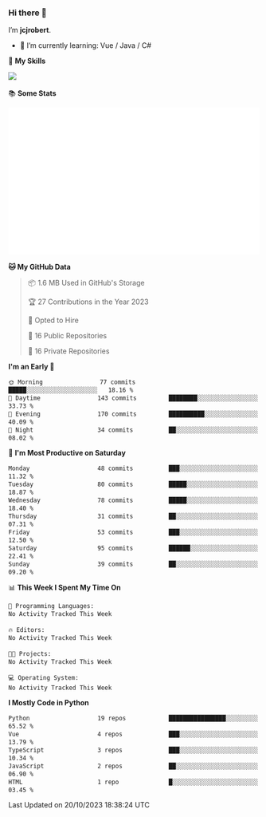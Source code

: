 ### Hi there 👋

I’m **jcjrobert**.

- 🌱 I’m currently learning: Vue / Java / C#

🌟 **My Skills**

![](https://img.shields.io/badge/-Python-3e74a2?style=flat-square&logo=Python&logoColor=fff)

📚 **Some Stats**

![](https://github.com/jcjrobert/github-stats/blob/master/generated/overview.svg)

<!--START_SECTION:waka-->
**🐱 My GitHub Data** 

> 📦 1.6 MB Used in GitHub's Storage 
 > 
> 🏆 27 Contributions in the Year 2023
 > 
> 💼 Opted to Hire
 > 
> 📜 16 Public Repositories 
 > 
> 🔑 16 Private Repositories 
 > 
**I'm an Early 🐤** 

```text
🌞 Morning                77 commits          █████░░░░░░░░░░░░░░░░░░░░   18.16 % 
🌆 Daytime                143 commits         ████████░░░░░░░░░░░░░░░░░   33.73 % 
🌃 Evening                170 commits         ██████████░░░░░░░░░░░░░░░   40.09 % 
🌙 Night                  34 commits          ██░░░░░░░░░░░░░░░░░░░░░░░   08.02 % 
```
📅 **I'm Most Productive on Saturday** 

```text
Monday                   48 commits          ███░░░░░░░░░░░░░░░░░░░░░░   11.32 % 
Tuesday                  80 commits          █████░░░░░░░░░░░░░░░░░░░░   18.87 % 
Wednesday                78 commits          █████░░░░░░░░░░░░░░░░░░░░   18.40 % 
Thursday                 31 commits          ██░░░░░░░░░░░░░░░░░░░░░░░   07.31 % 
Friday                   53 commits          ███░░░░░░░░░░░░░░░░░░░░░░   12.50 % 
Saturday                 95 commits          ██████░░░░░░░░░░░░░░░░░░░   22.41 % 
Sunday                   39 commits          ██░░░░░░░░░░░░░░░░░░░░░░░   09.20 % 
```


📊 **This Week I Spent My Time On** 

```text
💬 Programming Languages: 
No Activity Tracked This Week

🔥 Editors: 
No Activity Tracked This Week

🐱‍💻 Projects: 
No Activity Tracked This Week

💻 Operating System: 
No Activity Tracked This Week
```

**I Mostly Code in Python** 

```text
Python                   19 repos            ████████████████░░░░░░░░░   65.52 % 
Vue                      4 repos             ███░░░░░░░░░░░░░░░░░░░░░░   13.79 % 
TypeScript               3 repos             ███░░░░░░░░░░░░░░░░░░░░░░   10.34 % 
JavaScript               2 repos             ██░░░░░░░░░░░░░░░░░░░░░░░   06.90 % 
HTML                     1 repo              █░░░░░░░░░░░░░░░░░░░░░░░░   03.45 % 
```




 Last Updated on 20/10/2023 18:38:24 UTC
<!--END_SECTION:waka-->

